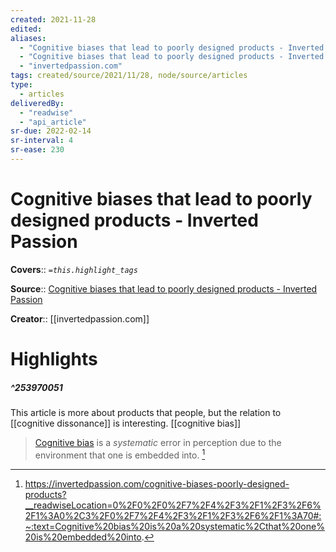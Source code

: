 ```yaml
---
created: 2021-11-28
edited: 
aliases:
  - "Cognitive biases that lead to poorly designed products - Inverted Passion"
  - "Cognitive biases that lead to poorly designed products - Inverted Passion by invertedpassion.com"
  - "invertedpassion.com"
tags: created/source/2021/11/28, node/source/articles
type: 
  - articles
deliveredBy: 
  - "readwise"
  - "api_article"
sr-due: 2022-02-14
sr-interval: 4
sr-ease: 230
---
```

# Cognitive biases that lead to poorly designed products - Inverted Passion

**Covers**:: 
*`=this.highlight_tags`*

**Source**:: [Cognitive biases that lead to poorly designed products - Inverted Passion](https://invertedpassion.com/cognitive-biases-poorly-designed-products)

**Creator**:: [[invertedpassion.com]]

# Highlights
##### ^253970051
This article is more about products that people, but the relation to [[cognitive dissonance]] is interesting. [[cognitive bias]]  
> [Cognitive bias](https://invertedpassion.com/hacks-to-avoid-cognitive-biases/) is a *systematic* error in perception due to the environment that one is embedded into. 
  [^253970051]

[^253970051]: https://invertedpassion.com/cognitive-biases-poorly-designed-products?__readwiseLocation=0%2F0%2F0%2F7%2F4%2F3%2F1%2F3%2F6%2F1%3A0%2C3%2F0%2F7%2F4%2F3%2F1%2F3%2F6%2F1%3A70#:~:text=Cognitive%20bias%20is%20a%20systematic%2Cthat%20one%20is%20embedded%20into.

